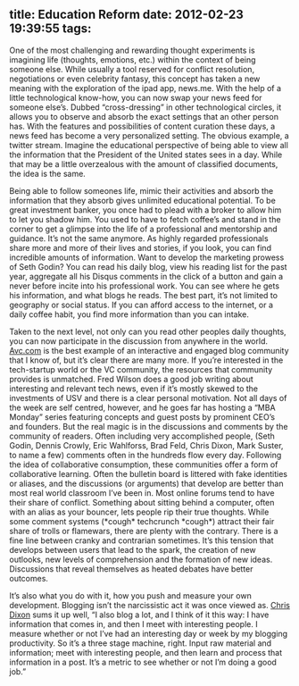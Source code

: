 title: Education Reform
date: 2012-02-23 19:39:55
tags:
---
<p>One of the most challenging and rewarding thought experiments is imagining life (thoughts, emotions, etc.) within the context of being someone else. While usually a tool reserved for conflict resolution, negotiations or even celebrity fantasy, this concept has taken a new meaning with the exploration of the ipad app, news.me. With the help of a little technological know-how, you can now swap your news feed for someone else&rsquo;s. Dubbed &ldquo;cross-dressing&rdquo; in other technological circles, it allows you to observe and absorb the exact settings that an other person has. With the features and possibilities of content curation these days, a news feed has become a very personalized setting. The obvious example, a twitter stream. Imagine the educational perspective of being able to view all the information that the President of the United states sees in a day. While that may be a little overzealous with the amount of classified documents, the idea is the same.</p>
<p>Being able to follow someones life, mimic their activities and absorb the information that they absorb gives unlimited educational potential. To be great investment banker, you once had to plead with a broker to allow him to let you shadow him. You used to have to fetch coffee&rsquo;s and stand in the corner to get a glimpse into the life of a professional and mentorship and guidance. It&rsquo;s not the same anymore. As highly regarded professionals share more and more of their lives and stories, if you look, you can find incredible amounts of information. Want to develop the marketing prowess of Seth Godin? You can read his daily blog, view his reading list for the past year, aggregate all his Disqus comments in the click of a button and gain a never before incite into his professional work. You can see where he gets his information, and what blogs he reads. The best part, it&rsquo;s not limited to geography or social status. If you can afford access to the internet, or a daily coffee habit, you find more information than you can intake.</p>
<p>Taken to the next level, not only can you read other peoples daily thoughts, you can now participate in the discussion from anywhere in the world. <a href="http://LINK" target="_blank">Avc.com</a> is the best example of an interactive and engaged blog community that I know of, but it&rsquo;s clear there are many more. If you&rsquo;re interested in the tech-startup world or the VC community, the resources that community provides is unmatched. Fred Wilson does a good job writing about interesting and relevant tech news, even if it&rsquo;s mostly skewed to the investments of USV and there is a clear personal motivation. Not all days of the week are self centred, however, and he goes far has hosting a &ldquo;MBA Monday&rdquo; series featuring concepts and guest posts by prominent CEO&rsquo;s and founders. But the real magic is in the discussions and comments by the community of readers. Often including very accomplished people, (Seth Godin, Dennis Crowly, Eric Wahlforss, Brad Feld, Chris Dixon, Mark Suster, to name a few) comments often in the hundreds flow every day. Following the idea of collaborative consumption, these communities offer a form of collaborative learning. Often the bulletin board is littered with fake identities or aliases, and the discussions (or arguments) that develop are better than most real world classroom I&rsquo;ve been in. Most online forums tend to have their share of conflict. Something about sitting behind a computer, often with an alias as your bouncer, lets people rip their true thoughts. While some comment systems (*cough* techcrunch *cough*) attract their fair share of trolls or flamewars, there are plenty with the contrary. There is a fine line between cranky and contrarian sometimes. It&rsquo;s this tension that develops between users that lead to the spark, the creation of new outlooks, new levels of comprehension and the formation of new ideas. Discussions that reveal themselves as heated debates have better outcomes.</p>
<p>It&rsquo;s also what you do with it, how you push and measure your own development. Blogging isn&rsquo;t the narcissistic act it was once viewed as. <a href="http://cdixon.org/" target="_blank">Chris Dixon</a> sums it up well, &ldquo;I also blog a lot, and I think of it this way: I have information that comes in, and then I meet with interesting people. I measure whether or not I&rsquo;ve had an interesting day or week by my blogging productivity. So it&rsquo;s a three stage machine, right. Input raw material and information; meet with interesting people, and then learn and process that information in a post. It&rsquo;s a metric to see whether or not I&rsquo;m doing a good job.&rdquo;</p